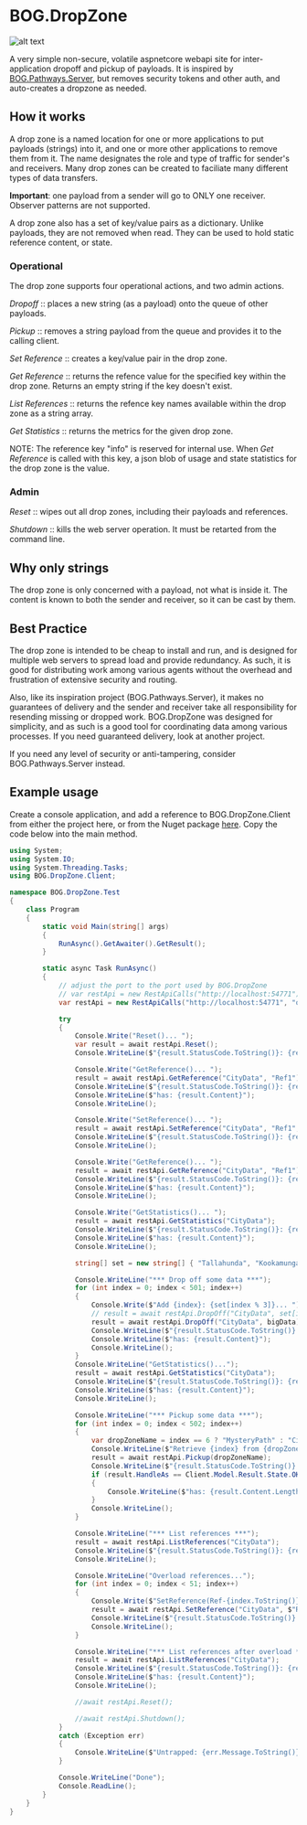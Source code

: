 # BOG.DropZone
![alt text](https://github.com/rambotech/BOG.DropZone/blob/master/assets/DropZone.png "They just keep coming and going, and going and coming!")

A very simple non-secure, volatile aspnetcore webapi site for inter-application dropoff and pickup of payloads.  It is inspired by [BOG.Pathways.Server](https://github.com/rambotech/BOG.Pathways.Server), but removes security tokens and other auth, and auto-creates a dropzone as needed.

## How it works
A drop zone is a named location for one or more applications to put payloads (strings) into it, and one or more other applications to remove them from it.  The name designates the role and type of traffic for sender's and receivers.  Many drop zones can be created to faciliate many different types of data transfers.

**Important**: one payload from a sender will go to ONLY one receiver.  Observer patterns are not supported.

A drop zone also has a set of key/value pairs as a dictionary.  Unlike payloads, they are not removed when read.  They can be used to hold static reference content, or state.

### Operational

The drop zone supports four operational actions, and two admin actions.

*Dropoff* :: places a new string (as a payload) onto the queue of other payloads.

*Pickup* :: removes a string payload from the queue and provides it to the calling client.

*Set Reference* :: creates a key/value pair in the drop zone.

*Get Reference* :: returns the refence value for the specified key within the drop zone.  Returns an empty string if the key doesn't exist.

*List References* :: returns the refence key names available within the drop zone as a string array.

*Get Statistics* :: returns the metrics for the given drop zone.

NOTE: The reference key "info" is reserved for internal use.  When *Get Reference* is called with this key, a json blob of usage and state statistics for the drop zone is the value.

### Admin
*Reset* :: wipes out all drop zones, including their payloads and references.

*Shutdown* :: kills the web server operation.  It must be retarted from the command line.

## Why only strings
The drop zone is only concerned with a payload, not what is inside it.  The content is known to both the sender and receiver, so it can be cast by them.

## Best Practice
The drop zone is intended to be cheap to install and run, and is designed for multiple web servers to spread load and provide redundancy.  As such, it is good for distributing work among various agents without the overhead and frustration of extensive security and routing.

Also, like its inspiration project (BOG.Pathways.Server), it makes no guarantees of delivery and the sender and receiver take all responsibility for resending missing or dropped work.  BOG.DropZone was designed for simplicity, and as such is a good tool for coordinating data among various processes.  If you need guaranteed delivery, look at another project.

If you need any level of security or anti-tampering, consider BOG.Pathways.Server instead.

## Example usage

Create a console application, and add a reference to BOG.DropZone.Client from either the project here, or from the Nuget package [here](https://www.nuget.org/packages/BOG.DropZone.Client/).  Copy the code below into the main method.

```C#
using System;
using System.IO;
using System.Threading.Tasks;
using BOG.DropZone.Client;

namespace BOG.DropZone.Test
{
    class Program
    {
        static void Main(string[] args)
        {
            RunAsync().GetAwaiter().GetResult();
        }

        static async Task RunAsync()
        {
            // adjust the port to the port used by BOG.DropZone
            // var restApi = new RestApiCalls("http://localhost:54771");
            var restApi = new RestApiCalls("http://localhost:54771", "optional_password", "optional_salt");

            try
            {
                Console.Write("Reset()... ");
                var result = await restApi.Reset();
                Console.WriteLine($"{result.StatusCode.ToString()}: {result.HandleAs.ToString()}");

                Console.Write("GetReference()... ");
                result = await restApi.GetReference("CityData", "Ref1");
                Console.WriteLine($"{result.StatusCode.ToString()}: {result.HandleAs.ToString()}");
                Console.WriteLine($"has: {result.Content}");
                Console.WriteLine();

                Console.Write("SetReference()... ");
                result = await restApi.SetReference("CityData", "Ref1", "test ref 1");
                Console.WriteLine($"{result.StatusCode.ToString()}: {result.HandleAs.ToString()}");
                Console.WriteLine();

                Console.Write("GetReference()... ");
                result = await restApi.GetReference("CityData", "Ref1");
                Console.WriteLine($"{result.StatusCode.ToString()}: {result.HandleAs.ToString()}");
                Console.WriteLine($"has: {result.Content}");
                Console.WriteLine();

                Console.Write("GetStatistics()... ");
                result = await restApi.GetStatistics("CityData");
                Console.WriteLine($"{result.StatusCode.ToString()}: {result.HandleAs.ToString()}");
                Console.WriteLine($"has: {result.Content}");
                Console.WriteLine();

                string[] set = new string[] { "Tallahunda", "Kookamunga", "Whatever" };

                Console.WriteLine("*** Drop off some data ***");
                for (int index = 0; index < 501; index++)
                {
                    Console.Write($"Add {index}: {set[index % 3]}... ");
                    // result = await restApi.DropOff("CityData", set[index % 3]);
                    result = await restApi.DropOff("CityData", bigData);
                    Console.WriteLine($"{result.StatusCode.ToString()}: {result.HandleAs.ToString()}");
                    Console.WriteLine($"has: {result.Content}");
                    Console.WriteLine();
                }
                Console.WriteLine("GetStatistics()...");
                result = await restApi.GetStatistics("CityData");
                Console.WriteLine($"{result.StatusCode.ToString()}: {result.HandleAs.ToString()}");
                Console.WriteLine($"has: {result.Content}");
                Console.WriteLine();

                Console.WriteLine("*** Pickup some data ***");
                for (int index = 0; index < 502; index++)
                {
                    var dropZoneName = index == 6 ? "MysteryPath" : "CityData";
                    Console.WriteLine($"Retrieve {index} from {dropZoneName}: ");
                    result = await restApi.Pickup(dropZoneName);
                    Console.WriteLine($"{result.StatusCode.ToString()}: {result.HandleAs.ToString()}");
                    if (result.HandleAs == Client.Model.Result.State.OK)
                    {
                        Console.WriteLine($"has: {result.Content.Length}");
                    }
                    Console.WriteLine();
                }

                Console.WriteLine("*** List references ***");
                result = await restApi.ListReferences("CityData");
                Console.WriteLine($"{result.StatusCode.ToString()}: {result.HandleAs.ToString()}");
                Console.WriteLine();

                Console.WriteLine("Overload references...");
                for (int index = 0; index < 51; index++)
                {
                    Console.Write($"SetReference(Ref-{index.ToString()})... ");
                    result = await restApi.SetReference("CityData", $"Ref-{index.ToString()}", $"test ref {index}");
                    Console.WriteLine($"{result.StatusCode.ToString()}: {result.HandleAs.ToString()}");
                    Console.WriteLine();
                }

                Console.WriteLine("*** List references after overload ***");
                result = await restApi.ListReferences("CityData");
                Console.WriteLine($"{result.StatusCode.ToString()}: {result.HandleAs.ToString()}");
                Console.WriteLine($"has: {result.Content}");
                Console.WriteLine();

                //await restApi.Reset();

                //await restApi.Shutdown();
            }
            catch (Exception err)
            {
                Console.WriteLine($"Untrapped: {err.Message.ToString()}");
            }

            Console.WriteLine("Done");
            Console.ReadLine();
        }
    }
}
```
